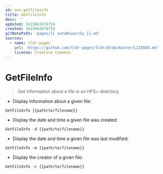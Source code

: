 ```yaml
---
id: osx.getfileinfo
title: Getfileinfo
desc: ''
updated: 1615663978759
created: 1615663978759
gitNotePath: 'pages/{{ noteHiearchy }}.md'
sources:
  - name: tldr-pages
    url: 'https://github.com/tldr-pages/tldr/blob/master/LICENSE.md'
    license: Creative Commons
---
```

# GetFileInfo

> Get information about a file in an HFS+ directory.

- Display information about a given file:

`GetFileInfo {{path/to/filename}}`

- Display the date and time a given file was created:

`GetFileInfo -d {{path/to/filename}}`

- Display the date and time a given file was last modified:

`GetFileInfo -m {{path/to/filename}}`

- Display the creator of a given file:

`GetFileInfo -c {{path/to/filename}}`

